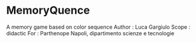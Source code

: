 # MemoryQuence
A memory game based on color sequence
Author : Luca Gargiulo
Scope : didactic
For : Parthenope Napoli, dipartimento scienze e tecnologie
